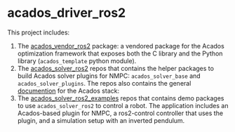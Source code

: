# acados_driver_ros2

This project includes:
1. The [acados_vendor_ros2](https://github.com/ICube-Robotics/acados_vendor_ros2) package: a vendored package for the Acados optimization framework that exposes both the C library and the Python library (`acados_template` python module).
2. The [acados_solver_ros2](https://github.com/ICube-Robotics/acados_solver_ros2) repos that contains the helper packages to build Acados solver plugins for NMPC: `acados_solver_base` and `acados_solver_plugins`. The repos also contains the general [documention](https://icube-robotics.github.io/acados_solver_ros2/) for the Acados stack:
3. The [acados_solver_ros2_examples](https://github.com/ICube-Robotics/acados_solver_ros2_examples) repos that contains demo packages to use `acados_solver_ros2` to control a robot. The application includes an Acados-based plugin for NMPC, a ros2-control controller that uses the plugin, and a simulation setup with an inverted pendulum.